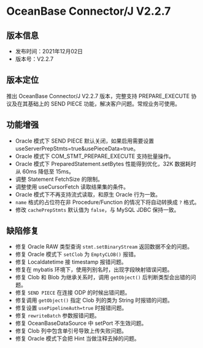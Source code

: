 # OceanBase Connector/J V2.2.7

## 版本信息

- 发布时间：2021年12月02日
- 版本号：V2.2.7
  
## 版本定位

推出 OceanBase Connector/J V2.2.7 版本，完整支持 PREPARE_EXECUTE 协议及在其基础上的 SEND PIECE 功能，解决客户问题。常规业务可使用。

## 功能增强

- Oracle 模式下 SEND PIECE 默认关闭，如果启用需要设置 useServerPrepStmts=true&usePieceData=true。 
- Oracle 模式下 COM_STMT_PREPARE_EXECUTE 支持批量操作。
- Oracle 模式下 PreparedStatement.setBytes 性能得到优化，32K 数据耗时从 60ms 降低至 15ms。
- 调整 Statement FetchSize 的限制。
- 调整使用 useCursorFetch 读取结果集的条件。
- Oracle 模式下不再支持流式读取，和原生 Oracle 行为一致。
- `name` 格式的占位符在非 Procedure/Function 的情况下将自动转换成 `?` 格式。
- 修改 `cachePrepStmts` 默认值为 `false`，与 MySQL JDBC 保持一致。

## 缺陷修复

- 修复 Oracle RAW 类型查询 `stmt.setBinaryStream` 返回数据不全的问题。
- 修复 Oracle 模式下 `setClob` 为 `EmptyCLOB()` 报错。
- 修复 Localdatetime 接 timestamp 报错问题。
- 修复在 mybatis 环境下，使用列别名时，出现字段映射错误问题。
- 修复 Clob 和 Blob 为继承关系时，调用 `getObject()` 后判断类型会出错的问题。
- 修复 `SEND PIECE` 在连接 ODP 的时候出错问题。
- 修复调用 `getObject()` 指定 Clob 列的类为 String 时报错的问题。
- 修复设置 `usePipelineAuth=true` 时报错问题。
- 修复 `rewriteBatch` 参数报错问题。
- 修复 OceanBaseDataSource 中 setPort 不生效问题。
- 修复 Clob 列中包含单引号导致上传失败问题。
- 修复 Oracle 模式下会把 Hint 当做注释去掉的问题。
